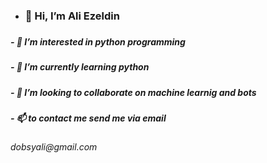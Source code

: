 - <h3>👋 Hi, I’m Ali Ezeldin <h3>

<h5>- 👀 I’m interested in python programming <h5>
<h5>- 🌱 I’m currently learning python <h5>
<h5>- 💞️ I’m looking to collaborate on machine learnig and bots <h5>
<h5>- 📫 to contact me send me via email <h6>dobsyali@gmail.com<h6> <h5>

<!---
ivisbleX/ivisbleX is a ✨ special ✨ repository because its `README.md` (this file) appears on your GitHub profile.
You can click the Preview link to take a look at your changes.
--->
